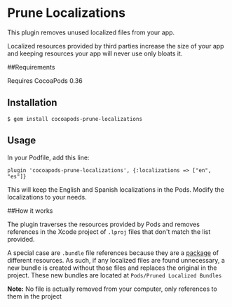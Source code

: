 # Prune Localizations

This plugin removes unused localized files from your app.

Localized resources provided by third parties increase the size of your app and keeping resources your app will never use only bloats it.

##Requirements

Requires CocoaPods 0.36

## Installation

    $ gem install cocoapods-prune-localizations

## Usage

In your Podfile, add this line:

    plugin 'cocoapods-prune-localizations', {:localizations => ["en", "es"]}

This will keep the English and Spanish localizations in the Pods. Modify the localizations to your needs.

##How it works

The plugin traverses the resources provided by Pods and removes references in the Xcode project of `.lproj` files that don't match the list provided.

A special case are `.bundle` file references because they are a [package](http://en.wikipedia.org/wiki/Package_(OS_X)) of different resources. As such, if any localized files are found unnecessary, a new bundle is created without those files and replaces the original in the project. These new bundles are located at `Pods/Pruned Localized Bundles`

**Note:** No file is actually removed from your computer, only references to them in the project

